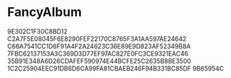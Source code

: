 # FancyAlbum
9E302C1F30C8BD12
C2A7F5E08045F6E8290FEF22170C8765F3A1AA597AE24642
C66A7541CC1D6F91A4F2A24623C36E89E9D823AF52349B8A
7FBC62137153A3C369D3D77EF97AC827E0FC3CE9321EAC46
35B91E348A6D26CDAFEF590974E44BCFE25C2635B8BE3500
1C2C25904EEC91DB6D6CA99FA81CBAEB246F94B331BC85DF
9B65954C
